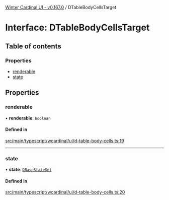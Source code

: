 [Winter Cardinal UI - v0.167.0](../index.md) / DTableBodyCellsTarget

# Interface: DTableBodyCellsTarget

## Table of contents

### Properties

- [renderable](DTableBodyCellsTarget.md#renderable)
- [state](DTableBodyCellsTarget.md#state)

## Properties

### renderable

• **renderable**: `boolean`

#### Defined in

[src/main/typescript/wcardinal/ui/d-table-body-cells.ts:19](https://github.com/winter-cardinal/winter-cardinal-ui/blob/v0.167.0/src/main/typescript/wcardinal/ui/d-table-body-cells.ts#L19)

___

### state

• **state**: [`DBaseStateSet`](DBaseStateSet.md)

#### Defined in

[src/main/typescript/wcardinal/ui/d-table-body-cells.ts:20](https://github.com/winter-cardinal/winter-cardinal-ui/blob/v0.167.0/src/main/typescript/wcardinal/ui/d-table-body-cells.ts#L20)
